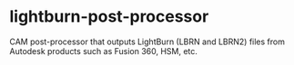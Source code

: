 # lightburn-post-processor
CAM post-processor that outputs LightBurn (LBRN and LBRN2) files from Autodesk products such as Fusion 360, HSM, etc.
